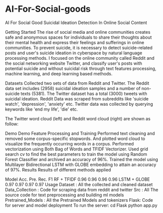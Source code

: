 # AI-For-Social-goods
AI For Social Good
Suicidal Ideation Detection In Online Social Content

Getting Started
The rise of social media and online communities creates safe and anonymous spaces for individuals to share their thoughts about their mental health and express their feelings and sufferings in online communities. To prevent suicide, it is necessary to detect suicide-related posts and user's suicide ideation in cyberspace by natural language processing methods. I focused on the online community called Reddit and the social networking website Twitter, and classify user's posts with potential suicide and without suicidal risk through text features processing, machine learning, and deep learning based methods.

Datasets
Collected two sets of data from Reddit and Twitter. The Reddit data set includes (2958) suicidal ideation samples and a number of non-suicide texts (5381). The Twitter dataset has a total (3000) tweets with suicidal ideation. Reddit Data was scraped from subreddits like 'suicide watch', 'depression', 'anxiety' etc. Twitter data was collected by querying keywords like 'end my life', 'die' etc.

The Twitter word cloud (left) and Reddit word cloud (right) are shown as follow:

Demo     Demo
Feature Processing and Training
Performed text cleaning and removed some corpus-specific stopwords. And plotted word cloud to visualize the frequently occurring words in a corpus.
Performed vectorization using Both Bag of Words and TFIDF Vectorizer.
Used grid search cv to find the best parameters to train the model using Random Forest Classifier and archived an accuracy of 96%.
Trained the model using Multilayer Bidirectional LSTM with GLOBE embedding to attain an accuracy of 97%.
Results
Results of different methods applied

Model	Acc.	Pre.	Rec.	F1
RF + TFIDF	0.96	0.96	0.96	0.96
LSTM + GLOBE	0.97	0.97	0.97	0.97
Usage
Dataset : All the collected and cleaned dataset
Data_Collection : Code for scraping data from reddit and twitter
Src : All The source code for text preprocessing and building ml models
Pretrained_Models : All the Pretrained Models and tokenizers
Flask: Code for server and model deployment
To run the server:
cd Flask
python app.py
